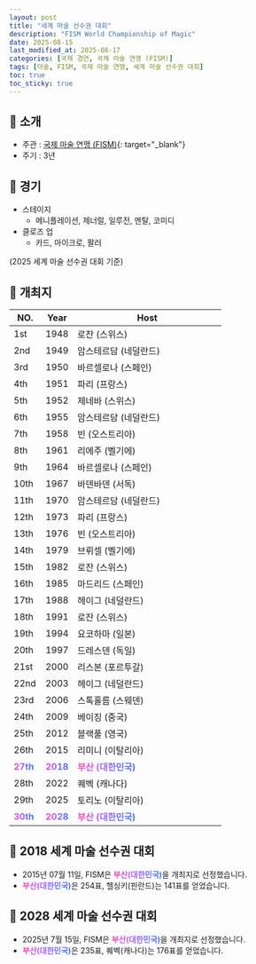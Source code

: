 ```yaml
---
layout: post
title: "세계 마술 선수권 대회"
description: "FISM World Championship of Magic"
date: 2025-08-15
last_modified_at: 2025-08-17
categories: [국제 경연, 국제 마술 연맹 (FISM)]
tags: [마술, FISM, 국제 마술 연맹, 세계 마술 선수권 대회]
toc: true
toc_sticky: true
---
```

## 📜 소개
* 주관 : [국제 마술 연맹 (FISM)](https://www.fism.org/){: target="_blank"}
* 주기 : 3년

## 📜 경기
* 스테이지
  * 메니플레이션, 제너럴, 일루전, 멘탈, 코미디
* 클로즈 업
  * 카드, 마이크로, 팔러

(2025 세계 마술 선수권 대회 기준)

## 📜 개최지
<html>

<head>
    <meta charset="UTF-8">
</head>

<body>
    <table>
        <thead>
            <tr>
                <th style="width: 15%;">NO.</th>
                <th style="width: 15%;">Year</th>
                <th style="width: 70%;">Host</th>
            </tr>
        </thead>
        <tbody>
            <tr>
                <td>1st</td>
                <td>1948</td>
                <td>로잔 (스위스)</td>
            </tr>
            <tr>
                <td>2nd</td>
                <td>1949</td>
                <td>암스테르담 (네덜란드)</td>
            </tr>
            <tr>
                <td>3rd</td>
                <td>1950</td>
                <td>바르셀로나 (스페인)</td>
            </tr>
            <tr>
                <td>4th</td>
                <td>1951</td>
                <td>파리 (프랑스)</td>
            </tr>
            <tr>
                <td>5th</td>
                <td>1952</td>
                <td>제네바 (스위스)</td>
            </tr>
            <tr>
                <td>6th</td>
                <td>1955</td>
                <td>암스테르담 (네덜란드)</td>
            </tr>
            <tr>
                <td>7th</td>
                <td>1958</td>
                <td>빈 (오스트리아)</td>
            </tr>
            <tr>
                <td>8th</td>
                <td>1961</td>
                <td>리에주 (벨기에)</td>
            </tr>
            <tr>
                <td>9th</td>
                <td>1964</td>
                <td>바르셀로나 (스페인)</td>
            </tr>
            <tr>
                <td>10th</td>
                <td>1967</td>
                <td>바덴바덴 (서독)</td>
            </tr>
            <tr>
                <td>11th</td>
                <td>1970</td>
                <td>암스테르담 (네덜란드)</td>
            </tr>
            <tr>
                <td>12th</td>
                <td>1973</td>
                <td>파리 (프랑스)</td>
            </tr>
            <tr>
                <td>13th</td>
                <td>1976</td>
                <td>빈 (오스트리아)</td>
            </tr>
            <tr>
                <td>14th</td>
                <td>1979</td>
                <td>브뤼셀 (벨기에)</td>
            </tr>
            <tr>
                <td>15th</td>
                <td>1982</td>
                <td>로잔 (스위스)</td>
            </tr>
            <tr>
                <td>16th</td>
                <td>1985</td>
                <td>마드리드 (스페인)</td>
            </tr>
            <tr>
                <td>17th</td>
                <td>1988</td>
                <td>헤이그 (네덜란드)</td>
            </tr>
            <tr>
                <td>18th</td>
                <td>1991</td>
                <td>로잔 (스위스)</td>
            </tr>
            <tr>
                <td>19th</td>
                <td>1994</td>
                <td>요코하마 (일본)</td>
            </tr>
            <tr>
                <td>20th</td>
                <td>1997</td>
                <td>드레스덴 (독일)</td>
            </tr>
            <tr>
                <td>21st</td>
                <td>2000</td>
                <td>리스본 (포르투갈)</td>
            </tr>
            <tr>
                <td>22nd</td>
                <td>2003</td>
                <td>헤이그 (네덜란드)</td>
            </tr>
            <tr>
                <td>23rd</td>
                <td>2006</td>
                <td>스톡홀름 (스웨덴)</td>
            </tr>
            <tr>
                <td>24th</td>
                <td>2009</td>
                <td>베이징 (중국)</td>
            </tr>
            <tr>
                <td>25th</td>
                <td>2012</td>
                <td>블랙풀 (영국)</td>
            </tr>
            <tr>
                <td>26th</td>
                <td>2015</td>
                <td>리미니 (이탈리아)</td>
            </tr>
            <tr>
                <td><span style="background: text linear-gradient(to right, #FF43A8, #BE5DFA, #776CFF, #4172F2); font-weight: bold; -webkit-background-clip: text; -webkit-text-fill-color: transparent;">27th</span></td>
                <td><span style="background: text linear-gradient(to right, #FF43A8, #BE5DFA, #776CFF, #4172F2); font-weight: bold; -webkit-background-clip: text; -webkit-text-fill-color: transparent;">2018</span></td>
                <td><span style="background: text linear-gradient(to right, #FF43A8, #BE5DFA, #776CFF, #4172F2); font-weight: bold; -webkit-background-clip: text; -webkit-text-fill-color: transparent;">부산 (대한민국)</span></td>
            </tr>
            <tr>
                <td>28th</td>
                <td>2022</td>
                <td>퀘벡 (캐나다)</td>
            </tr>
            <tr>
                <td>29th</td>
                <td>2025</td>
                <td>토리노 (이탈리아)</td>
            </tr>
            <tr>
                <td><span style="background: text linear-gradient(to right, #FF43A8, #BE5DFA, #776CFF, #4172F2); font-weight: bold; -webkit-background-clip: text; -webkit-text-fill-color: transparent;">30th</span></td>
                <td><span style="background: text linear-gradient(to right, #FF43A8, #BE5DFA, #776CFF, #4172F2); font-weight: bold; -webkit-background-clip: text; -webkit-text-fill-color: transparent;">2028</span></td>
                <td><span style="background: text linear-gradient(to right, #FF43A8, #BE5DFA, #776CFF, #4172F2); font-weight: bold; -webkit-background-clip: text; -webkit-text-fill-color: transparent;">부산 (대한민국)</span></td>
            </tr>
        <tbody>
    </table>
</body>

</html>

## 📜 2018 세계 마술 선수권 대회
* 2015년 07월 11일, FISM은 <span style="background: text linear-gradient(to right, #FF43A8, #BE5DFA, #776CFF, #4172F2); font-weight: bold; -webkit-background-clip: text; -webkit-text-fill-color: transparent;">부산(대한민국)</span>을 개최지로 선정했습니다.
* <span style="background: text linear-gradient(to right, #FF43A8, #BE5DFA, #776CFF, #4172F2); font-weight: bold; -webkit-background-clip: text; -webkit-text-fill-color: transparent;">부산(대한민국)</span>은 254표, 헬싱키(핀란드)는 141표를 얻었습니다.

## 📜 2028 세계 마술 선수권 대회
* 2025년 7월 15일, FISM은 <span style="background: text linear-gradient(to right, #FF43A8, #BE5DFA, #776CFF, #4172F2); font-weight: bold; -webkit-background-clip: text; -webkit-text-fill-color: transparent;">부산(대한민국)</span>을 개최지로 선정했습니다.
* <span style="background: text linear-gradient(to right, #FF43A8, #BE5DFA, #776CFF, #4172F2); font-weight: bold; -webkit-background-clip: text; -webkit-text-fill-color: transparent;">부산(대한민국)</span>은 235표, 퀘벡(캐나다)는 176표를 얻었습니다.
